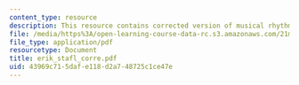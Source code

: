 ```yaml
---
content_type: resource
description: This resource contains corrected version of musical rhythm.
file: /media/https%3A/open-learning-course-data-rc.s3.amazonaws.com/21m-301-harmony-and-counterpoint-i-spring-2005/43969c715dafe118d2a748725c1ce47e_erik_stafl_corre.pdf
file_type: application/pdf
resourcetype: Document
title: erik_stafl_corre.pdf
uid: 43969c71-5daf-e118-d2a7-48725c1ce47e
---
```

